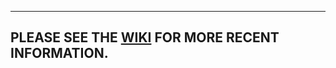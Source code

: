 



----------

PLEASE SEE THE [WIKI](https://github.com/EngineerGuy314/pico-WSPRer/wiki) FOR MORE RECENT INFORMATION.
----------
